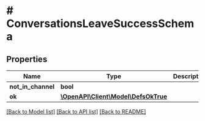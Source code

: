 # # ConversationsLeaveSuccessSchema

## Properties

Name | Type | Description | Notes
------------ | ------------- | ------------- | -------------
**not_in_channel** | **bool** |  | [optional]
**ok** | [**\OpenAPI\Client\Model\DefsOkTrue**](DefsOkTrue.md) |  |

[[Back to Model list]](../../README.md#models) [[Back to API list]](../../README.md#endpoints) [[Back to README]](../../README.md)
